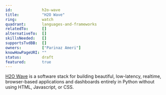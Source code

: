 ```yaml
---
id:				h2o-wave
title:      	"H2O Wave"
ring:       	watch
quadrant:   	languages-and-frameworks
relatedTo:		[]
alternativeTo:	[]
skillsNeeded:	[]
supportsTvdBB:	[]
owners:         ["Parinaz Ameri"] 
knowHowPageURI:	""  
status:			draft
featured:       true
---
```


[H2O Wave](https://h2oai.github.io/wave/) is a software stack for building beautiful, low-latency, realtime, browser-based applications and dashboards entirely in Python without using HTML, Javascript, or CSS.